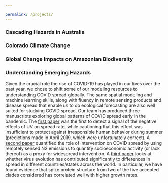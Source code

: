 ```yaml
---

permalink: /projects/
---
```



### Cascading Hazards in Australia

### Colorado Climate Change

### Global Change Impacts on Amazonian Biodiversity

### Understanding Emerging Hazards
Given the crucial role the rise of COVID-19 has played in our lives over the past year, we chose to shift some of our modeling resources to understanding COVID spread globally. The same spatial modeling and machine learning skills, along with fluency in remote sensing products and disease spread that enable us to do ecological forecasting are also well suited for studying COVID spread. Our team has produced three manuscripts exploring global patterns of COVID spread early in the pandemic. The <a href = "https://www.pnas.org/content/117/44/27456.abstract">first paper</a> was the first to detect a signal of the negative effects of UV on spread rate, while cautioning that this effect was insufficient to protect against irresponsible human behavior during summer (predictions made in April 2019, which were unfortunately correct). A <a href = "https://www.sciencedirect.com/science/article/pii/S0048969720349305">second paper</a> quantified the role of intervention on COVID spread by using remotely sensed N2 emissions to quantify socioeconomic activity (or lack thereof) as a proxy for widespread intervention. A <a href = "https://www.medrxiv.org/content/10.1101/2020.09.29.20202416v1">third paper</a> looks at whether virus evolution has contributed significantly to differences in spread in different countries/states across the world. In particular, we have found evidence that spike protein structure from two of the five accepted clades considered has correlated well with higher growth rates.
